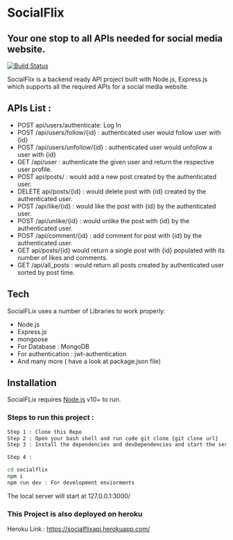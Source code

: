 # SocialFlix
## Your one stop to all APIs needed for social media website.

[![Build Status](https://travis-ci.org/joemccann/dillinger.svg?branch=master)](https://travis-ci.org/joemccann/dillinger)

SocialFlix is a backend ready API project built with Node.js, Express.js which supports all the required APIs for a social media website.

## APIs List : 

- POST api/users/authenticate: Log In
- POST /api/users/follow/{id} : authenticated user would follow user with {id}
- POST /api/users/unfollow/{id} : authenticated user would unfollow a user with {id}
- GET /api/user : authenticate the given user and return the respective user profile.
- POST api/posts/ : would add a new post created by the authenticated user.
- DELETE api/posts/{id} : would delete post with {id} created by the authenticated user.
- POST /api/like/{id} : would like the post with {id} by the authenticated user.
- POST /api/unlike/{id} :  would unlike the post with {id} by the authenticated user.
- POST /api/comment/{id} : add comment for post with {id} by the authenticated user.
- GET api/posts/{id} would return a single post with {id} populated with its number of likes and comments.
- GET /api/all_posts : would return all posts created by authenticated user sorted by post time.

## Tech

SocialFLix uses a number of Libraries to work properly:

- Node.js
- Express.js
- mongoose
- For Database : MongoDB
- For authentication : jwt-authentication
- And many more ( have a look at package.json file)

## Installation

SocialFLix requires [Node.js](https://nodejs.org/) v10+ to run.

### Steps to run this project : 

```sh
Step 1 : Clone this Repo 
Step 2 : Open your bash shell and run code git clone {git clone url}
Step 3 : Install the dependencies and devDependencies and start the server.

Step 4 : 

cd socialflix
npm i
npm run dev : For development enviorments
```
The local server will start at 127.0.0.1:3000/

### This Project is also deployed on heroku
Heroku Link : https://socialflixapi.herokuapp.com/


